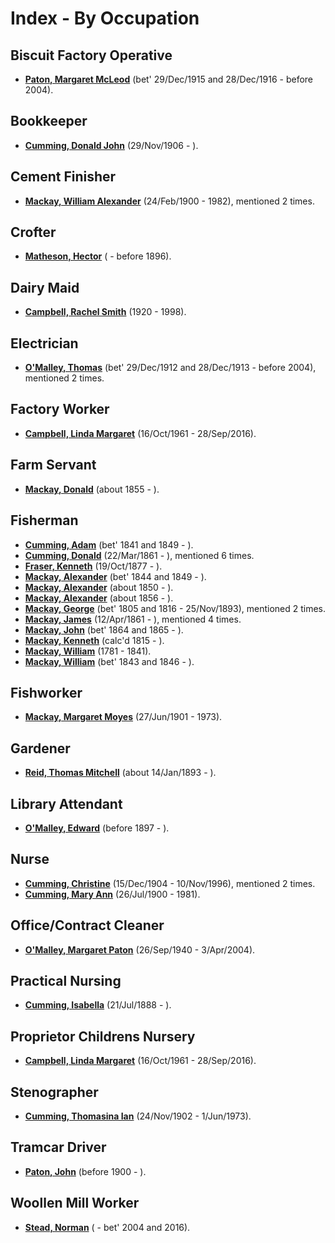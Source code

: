 ﻿---
layout: page
permalink: /indexes/by-occupation
---

# Index - By Occupation
## Biscuit Factory Operative

* **[Paton, Margaret McLeod](people/@i56209708@-margaret-mcleod-paton-b1915-12-29~1916-12-28-d2004.md)** (bet' 29/Dec/1915 and 28/Dec/1916 - before 2004).

## Bookkeeper

* **[Cumming, Donald John](people/@i22331378@-donald-john-cumming-b1906-11-29-d.md)** (29/Nov/1906 - ).

## Cement Finisher

* **[Mackay, William Alexander](people/@i9383584@-william-alexander-mackay-b1900-2-24-d1982.md)** (24/Feb/1900 - 1982), mentioned 2 times.

## Crofter

* **[Matheson, Hector](people/@i28800527@-hector-matheson-b-d1896.md)** ( - before 1896).

## Dairy Maid

* **[Campbell, Rachel Smith](people/@i40394043@-rachel-smith-campbell-b1920-d1998.md)** (1920 - 1998).

## Electrician

* **[O'Malley, Thomas](people/@i12568152@-thomas-o'malley-b1912-12-29~1913-12-28-d2004.md)** (bet' 29/Dec/1912 and 28/Dec/1913 - before 2004), mentioned 2 times.

## Factory Worker

* **[Campbell, Linda Margaret](people/@i76650284@-linda-margaret-campbell-b1961-10-16-d2016-9-28.md)** (16/Oct/1961 - 28/Sep/2016).

## Farm Servant

* **[Mackay, Donald](people/@i32633938@-donald-mackay-b1855-d.md)** (about 1855 - ).

## Fisherman

* **[Cumming, Adam](people/@i55409960@-adam-cumming-b1841~1849-d.md)** (bet' 1841 and 1849 - ).
* **[Cumming, Donald](people/@i20465544@-donald-cumming-b1861-3-22-d.md)** (22/Mar/1861 - ), mentioned 6 times.
* **[Fraser, Kenneth](people/@i91376191@-kenneth-fraser-b1877-10-19-d.md)** (19/Oct/1877 - ).
* **[Mackay, Alexander](people/@i2381836@-alexander-mackay-b1844~1849-d.md)** (bet' 1844 and 1849 - ).
* **[Mackay, Alexander](people/@i25433155@-alexander-mackay-b1850-d.md)** (about 1850 - ).
* **[Mackay, Alexander](people/@i24272756@-alexander-mackay-b1856-d.md)** (about 1856 - ).
* **[Mackay, George](people/@i33764614@-george-mackay-b1805~1816-d1893-11-25.md)** (bet' 1805 and 1816 - 25/Nov/1893), mentioned 2 times.
* **[Mackay, James](people/@i60572122@-james-mackay-b1861-4-12-d.md)** (12/Apr/1861 - ), mentioned 4 times.
* **[Mackay, John](people/@i15814480@-john-mackay-b1864~1865-d.md)** (bet' 1864 and 1865 - ).
* **[Mackay, Kenneth](people/@i21362348@-kenneth-mackay-b1815-d.md)** (calc'd 1815 - ).
* **[Mackay, William](people/@i69114879@-william-mackay-b1781-d1841.md)** (1781 - 1841).
* **[Mackay, William](people/@i99871003@-william-mackay-b1843~1846-d.md)** (bet' 1843 and 1846 - ).

## Fishworker

* **[Mackay, Margaret Moyes](people/@i178005@-margaret-moyes-mackay-b1901-6-27-d1973.md)** (27/Jun/1901 - 1973).

## Gardener

* **[Reid, Thomas Mitchell](people/@i2617088@-thomas-mitchell-reid-b1893-1-14-d.md)** (about 14/Jan/1893 - ).

## Library Attendant

* **[O'Malley, Edward](people/@i76741424@-edward-o'malley-b1897-d.md)** (before 1897 - ).

## Nurse

* **[Cumming, Christine](people/@i24328630@-christine-cumming-b1904-12-15-d1996-11-10.md)** (15/Dec/1904 - 10/Nov/1996), mentioned 2 times.
* **[Cumming, Mary Ann](people/@i48241984@-mary-ann-cumming-b1900-7-26-d1981.md)** (26/Jul/1900 - 1981).

## Office/Contract Cleaner

* **[O'Malley, Margaret Paton](people/@i46723082@-margaret-paton-o'malley-b1940-9-26-d2004-4-3.md)** (26/Sep/1940 - 3/Apr/2004).

## Practical Nursing

* **[Cumming, Isabella](people/@i84684994@-isabella-cumming-b1888-7-21-d.md)** (21/Jul/1888 - ).

## Proprietor Childrens Nursery

* **[Campbell, Linda Margaret](people/@i76650284@-linda-margaret-campbell-b1961-10-16-d2016-9-28.md)** (16/Oct/1961 - 28/Sep/2016).

## Stenographer

* **[Cumming, Thomasina Ian](people/@i92241152@-thomasina-ian-cumming-b1902-11-24-d1973-6-1.md)** (24/Nov/1902 - 1/Jun/1973).

## Tramcar Driver

* **[Paton, John](people/@i5211114@-john-paton-b1900-d.md)** (before 1900 - ).

## Woollen Mill Worker

* **[Stead, Norman](people/@i69808462@-norman-stead-b-d2004~2016.md)** ( - bet' 2004 and 2016).

